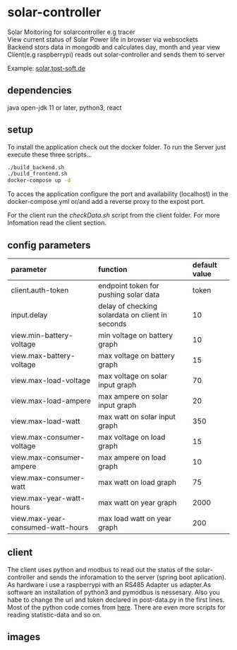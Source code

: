 # solar-controller
Solar Moitoring for solarcontroller e.g tracer<br>
View current status of Solar Power life in browser via websockets<br>
Backend stors data in mongodb and calculates day, month and year view<br>
Client(e.g raspberrypi) reads out solar-controller and sends them to server

Example: [solar.tost-soft.de](https://solar.tost-soft.de)

## dependencies
java open-jdk 11 or later, python3, react 

## setup
To install the application check out the docker folder. To run the Server just execute these three scripts...
```bash
./build_backend.sh
./build_frontend.sh
docker-compose up -d
```
To acces the application configure the port and availability (localhost) in the docker-compose.yml or/and add a reverse proxy to the expost port.

For the client run the *checkData.sh* script from the client folder. For more Infomation read the client section.

## config parameters
|parameter|function|default value|
|:---|:---|:---|
|client.auth-token|endpoint token for pushing solar data|token|
|input.delay|delay of checking solardata on client in seconds|10|
|view.min-battery-voltage|min voltage on battery graph|10|
|view.max-battery-voltage|max voltage on battery graph|15|
|view.max-load-voltage|max voltage on solar input graph|70|
|view.max-load-ampere|max ampere on solar input graph|20|
|view.max-load-watt|max watt on solar input graph|350|
|view.max-consumer-voltage|max voltage on load graph|15|
|view.max-consumer-ampere|max ampere on load graph|10|
|view.max-consumer-watt|max watt on load graph|75|
|view.max-year-watt-hours|max watt on year graph|2000|
|view.max-year-consumed-watt-hours|max load watt on year graph|200|

## client
The client uses python and modbus to read out the status of the solar-controller and sends the inforamation to the server (spring boot aplication).
As hardware i use a raspberrypi with an RS485 Adapter us adapter.As software an installation of python3 and pymodbus is nessesary. Also you habe to change the url and token declared in post-data.py in the first lines. Most of the python code comes from [here](https://github.com/lewismoten/solar-log/tree/master/charge-controller). There are even more scripts for reading statistic-data and so on.

## images
